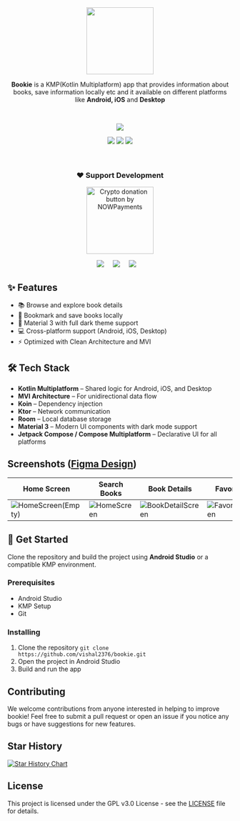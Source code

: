 
<div align="center">

<img src="https://github.com/user-attachments/assets/15cbfcd0-78ed-40e3-b892-f7562508004f" width="150px" />

**Bookie** is a KMP(Kotlin Multiplatform) app that provides information about books, save information locally etc and it available on different platforms like **Android, iOS** and **Desktop**

<br/>

<a href="https://twitter.com/vishal2376"><img src="https://img.shields.io/badge/twitter-%231DA1F2.svg?&style=for-the-badge&logo=twitter&logoColor=white" /></a>


<img src="https://img.shields.io/github/stars/vishal2376/bookie?style=for-the-badge&logo=powerpages&color=cba6f7&logoColor=D9E0EE&labelColor=302D41"/>
<img src="https://img.shields.io/github/last-commit/vishal2376/bookie?style=for-the-badge&logo=github&color=a6da95&logoColor=D9E0EE&labelColor=302D41"/>
<img src="https://img.shields.io/github/repo-size/vishal2376/bookie?style=for-the-badge&logo=dropbox&color=7dc4e4&logoColor=D9E0EE&labelColor=302D41"/>

<br/>
<br/>

</div>

</div>
<br>
<h3 align="center">❤️ Support Development</h3>
<p align="center">
    <a href="https://nowpayments.io/donation?api_key=J8D6KV4-FJ7M181-QKRCGV3-6MMDNZT&source=lk_donation&medium=referral" target="_blank">
     <img src="https://nowpayments.io/images/embeds/donation-button-black.svg" width="150px" alt="Crypto donation button by NOWPayments">
    </a>
</p>

<p align="center">
  <a href="https://ko-fi.com/vishal2376"><img src="https://img.shields.io/badge/Ko--fi-F16061?style=for-the-badge&logo=ko-fi&logoColor=white" /></a>&nbsp;&nbsp;&nbsp;&nbsp;
  <a href="https://buymeacoffee.com/vishal2376"><img src="https://img.shields.io/badge/Buy%20Me%20a%20Coffee-ffdd00?style=for-the-badge&logo=buy-me-a-coffee&logoColor=black" /></a>&nbsp;&nbsp;&nbsp;&nbsp;
  <a href="https://paypal.me/vishal2376"><img src="https://img.shields.io/badge/PayPal-00457C?style=for-the-badge&logo=paypal&logoColor=white" /></a>&nbsp;&nbsp;&nbsp;&nbsp;
    
</p>

## ✨ Features  

- 📚 Browse and explore book details  
- 🔖 Bookmark and save books locally  
- 🌙 Material 3 with full dark theme support  
- 💻 Cross-platform support (Android, iOS, Desktop)  
- ⚡ Optimized with Clean Architecture and MVI  

## 🛠 Tech Stack  

- **Kotlin Multiplatform** – Shared logic for Android, iOS, and Desktop  
- **MVI Architecture** – For unidirectional data flow  
- **Koin** – Dependency injection  
- **Ktor** – Network communication  
- **Room** – Local database storage
- **Material 3** – Modern UI components with dark mode support  
- **Jetpack Compose / Compose Multiplatform** – Declarative UI for all platforms  

## Screenshots ([Figma Design](https://www.figma.com/design/sHw6CYPLW6Ia6QytlVoupK/Bookie-App-UI?node-id=0-1&t=jHE0xACim7vwSxlF-1))


| Home Screen | Search Books | Book Details | Favorite Books |  
|------------|-------------|-----------|-----------|  
| ![HomeScreen(Empty)](https://github.com/user-attachments/assets/d977c665-58c0-484e-aff3-43d262700cad) | ![HomeScreen](https://github.com/user-attachments/assets/ea0ed06b-c6d7-4e04-9a7f-2f4d41a940c8) | ![BookDetailScreen](https://github.com/user-attachments/assets/f09bb708-703c-4d97-a5cf-c64cc62ac853)| ![FavoriteBookScreen](https://github.com/user-attachments/assets/91669959-7fe8-4add-a832-8eb05a92b38c) |


## 🚀 Get Started  

Clone the repository and build the project using **Android Studio** or a compatible KMP environment.  

### Prerequisites

- Android Studio
- KMP Setup
- Git

### Installing

1. Clone the repository
``` git clone https://github.com/vishal2376/bookie.git ```
2. Open the project in Android Studio
3. Build and run the app

## Contributing

We welcome contributions from anyone interested in helping to improve bookie! Feel free to submit a pull request or open an issue if you notice any bugs or have suggestions for new features.


## Star History

<a href="https://star-history.com/#vishal2376/bookie&Timeline">
 <picture>
   <source media="(prefers-color-scheme: dark)" srcset="https://api.star-history.com/svg?repos=vishal2376/bookie&type=Timeline&theme=dark" />
   <source media="(prefers-color-scheme: light)" srcset="https://api.star-history.com/svg?repos=vishal2376/bookie&type=Timeline" />
   <img alt="Star History Chart" src="https://api.star-history.com/svg?repos=vishal2376/bookie&type=Timeline" />
 </picture>
</a>

## License

This project is licensed under the GPL v3.0 License - see the [LICENSE](LICENSE) file for details.

